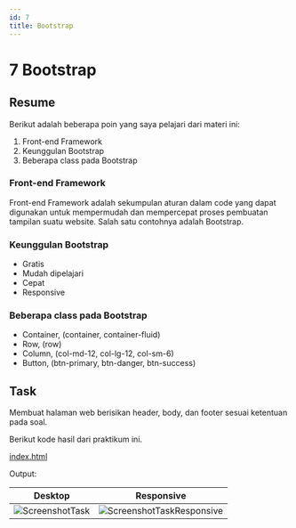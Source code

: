 ```yaml
---
id: 7
title: Bootstrap
---
```


# 7 Bootstrap

## Resume

Berikut adalah beberapa poin yang saya pelajari dari materi ini:

1. Front-end Framework
2. Keunggulan Bootstrap
3. Beberapa class pada Bootstrap

### Front-end Framework

Front-end Framework adalah sekumpulan aturan dalam code yang dapat digunakan untuk mempermudah dan mempercepat proses pembuatan tampilan suatu website. Salah satu contohnya adalah Bootstrap.

### Keunggulan Bootstrap

- Gratis
- Mudah dipelajari
- Cepat
- Responsive

### Beberapa class pada Bootstrap

- Container, (container, container-fluid)
- Row, (row)
- Column, (col-md-12, col-lg-12, col-sm-6)
- Button, (btn-primary, btn-danger, btn-success)

## Task

Membuat halaman web berisikan header, body, dan footer sesuai ketentuan pada soal.

Berikut kode hasil dari praktikum ini.

[index.html](https://github.com/derrydwi/vue_derry-dwi-aditya-hendarto/blob/master/7_Bootstrap/praktikum/index.html)

Output:

| Desktop                                            | Responsive                                                             |
| -------------------------------------------------- | ---------------------------------------------------------------------- |
| ![ScreenshotTask](/7-bootstrap/ScreenshotTask.png) | ![ScreenshotTaskResponsive](/7-bootstrap/ScreenshotTaskResponsive.png) |
